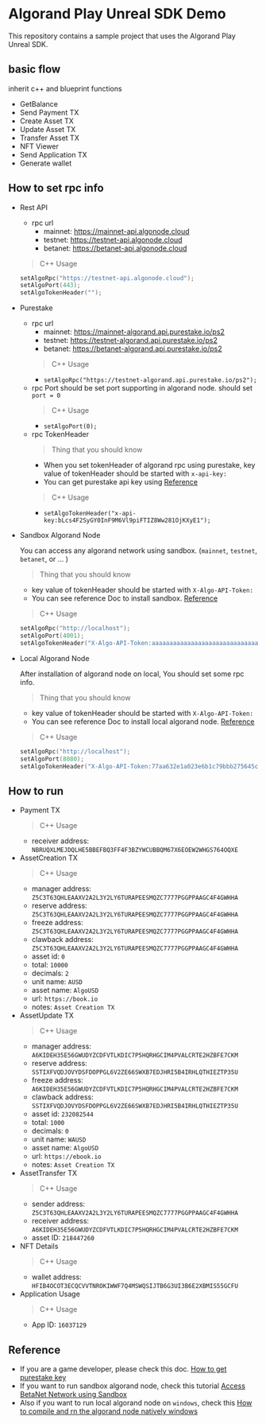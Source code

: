 # Algorand Play Unreal SDK Demo

This repository contains a sample project that uses the Algorand Play Unreal SDK. 

## basic flow
 inherit c++ and blueprint functions  
 - GetBalance
 - Send Payment TX
 - Create Asset TX
 - Update Asset TX
 - Transfer Asset TX
 - NFT Viewer
 - Send Application TX
 - Generate wallet

## How to set rpc info
 - Rest API
    * rpc url
        + mainnet: https://mainnet-api.algonode.cloud
        + testnet: https://testnet-api.algonode.cloud
        + betanet: https://betanet-api.algonode.cloud
    > C++ Usage
    ```c++
    setAlgoRpc("https://testnet-api.algonode.cloud");
    setAlgoPort(443);
    setAlgoTokenHeader("");
    ```
 - Purestake
    * rpc url
        + mainnet: https://mainnet-algorand.api.purestake.io/ps2
        + testnet: https://testnet-algorand.api.purestake.io/ps2
        + betanet: https://betanet-algorand.api.purestake.io/ps2
        > C++ Usage
        + ```setAlgoRpc("https://testnet-algorand.api.purestake.io/ps2");```
    * rpc Port
        should be set port supporting in algorand node.
        should set ```port = 0```
        > C++ Usage
        + ```setAlgoPort(0);```
    * rpc TokenHeader
        > Thing that you should know
        + When you set tokenHeader of algorand rpc using purestake, key value of tokenHeader should be started with `x-api-key:`
        + You can get purestake api key using [Reference](##Reference)
        > C++ Usage
        + ```setAlgoTokenHeader("x-api-key:bLcs4F2SyGY0InF9M6Vl9piFTIZ8Ww281OjKXyE1");```
  - Sandbox Algorand Node

    You can access any algorand network using sandbox. (`mainnet`, `testnet`, `betanet`, or ... )
    > Thing that you should know
    + key value of tokenHeader should be started with `X-Algo-API-Token:`
    + You can see reference Doc to install sandbox. [Reference](##Reference)
    > C++ Usage
    ```c++
    setAlgoRpc("http://localhost");
    setAlgoPort(4001);
    setAlgoTokenHeader("X-Algo-API-Token:aaaaaaaaaaaaaaaaaaaaaaaaaaaaaaaaaaaaaaaaaaaaaaaaaaaaaaaaaaaaaaaa");
    ```
 - Local Algorand Node
 
    After installation of algorand node on local, You should set some rpc info.
    > Thing that you should know
    + key value of tokenHeader should be started with `X-Algo-API-Token:`
    + You can see reference Doc to install local algorand node. [Reference](##Reference)
    > C++ Usage
    ```c++
    setAlgoRpc("http://localhost");
    setAlgoPort(8080);
    setAlgoTokenHeader("X-Algo-API-Token:77aa632e1a023e6b1c79bbb275645cb0ca7ac82cb9d4e92226d9c0029fe35c1c");
    ```

## How to run
 - Payment TX
    > C++ Usage
    + receiver address: `NBRUQXLMEJDQLHE5BBEFBQ3FF4F3BZYWCUBBQM67X6EOEW2WHGS764OQXE`
 - AssetCreation TX
    > C++ Usage
    + manager address: `Z5C3T63QHLEAAXV2A2L3Y2LY6TURAPEESMQZC7777PGGPPAAGC4F4GWHHA`
    + reserve address: `Z5C3T63QHLEAAXV2A2L3Y2LY6TURAPEESMQZC7777PGGPPAAGC4F4GWHHA`
    + freeze address: `Z5C3T63QHLEAAXV2A2L3Y2LY6TURAPEESMQZC7777PGGPPAAGC4F4GWHHA`
    + clawback address: `Z5C3T63QHLEAAXV2A2L3Y2LY6TURAPEESMQZC7777PGGPPAAGC4F4GWHHA`
    + asset id: `0`
    + total: `10000`
    + decimals: `2`
    + unit name: `AUSD`
    + asset name: `AlgoUSD`
    + url: `https://book.io`
    + notes: `Asset Creation TX`
 - AssetUpdate TX
    > C++ Usage
    + manager address: `A6KIDEH35E56GWUDYZCDFVTLKDIC7P5HQRHGCIM4PVALCRTE2HZBFE7CKM`
    + reserve address: `SSTIXFVQDJOVYDSFDOPPGL6V2ZE66SWXB7EDJHRI5B4IRHLQTHIEZTP35U`
    + freeze address: `A6KIDEH35E56GWUDYZCDFVTLKDIC7P5HQRHGCIM4PVALCRTE2HZBFE7CKM`
    + clawback address: `SSTIXFVQDJOVYDSFDOPPGL6V2ZE66SWXB7EDJHRI5B4IRHLQTHIEZTP35U`
    + asset id: `232082544`
    + total: `1000`
    + decimals: `0`
    + unit name: `WAUSD`
    + asset name: `AlgoUSD`
    + url: `https://ebook.io`
    + notes: `Asset Creation TX`
 - AssetTransfer TX
    > C++ Usage
    + sender address: `Z5C3T63QHLEAAXV2A2L3Y2LY6TURAPEESMQZC7777PGGPPAAGC4F4GWHHA`
    + receiver address: `A6KIDEH35E56GWUDYZCDFVTLKDIC7P5HQRHGCIM4PVALCRTE2HZBFE7CKM`
    + asset ID: `218447260`
- NFT Details
    > C++ Usage
    + wallet address: `HFIB4OCOT3ECQCVVTNROKIWWF7Q4MSWQSIJTB6G3UI3B6E2XBMIS55GCFU`
 - Application Usage
    > C++ Usage
    + App ID: `16037129`
## Reference
 - If you are a game developer, please check this doc.  [How to get purestake key](https://developer.algorand.org/tutorials/getting-started-purestake-api-service/)
 - If you want to run sandbox algorand node, check this tutorial [Access BetaNet Network using Sandbox](https://developer.algorand.org/tutorials/betanet-sandbox/)
 - Also if you want to run local algorand node on `windows`, check this [How to compile and rn the algorand node natively windows](https://developer.algorand.org/tutorials/compile-and-run-the-algorand-node-natively-windows/)

    